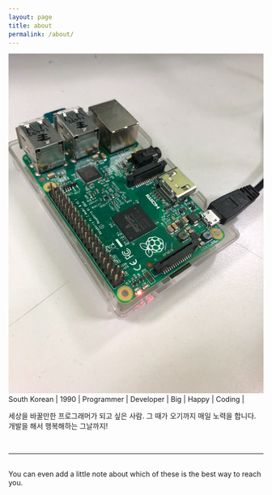 ```yaml
---
layout: page
title: about
permalink: /about/
---
```


<img class="col one right" src="/img/lim.jpg">

<br/>
South Korean | 1990 | Programmer | Developer |
Big | Happy | Coding |

세상을 바꿀만한 프로그래머가 되고 싶은 사람.
그 때가 오기까지 매일 노력을 합니다.
개발을 해서 행복해하는 그날까지!


<br/>
<hr/>
<br/>
<span class="contacticon center">
	<a href="mailto:you@example.com"><i class="fa fa-envelope-square"></i></a>
	<a href="https://github.com" target="_blank"><i class="fa fa-github-square"></i></a>
	<a href="https://www.linkedin.com" target="_blank"><i class="fa fa-linkedin-square"></i></a>
	<a href="http://tumblr.com" target="_blank"><i class="fa fa-tumblr-square"></i></a>
	<a href="https://twitter.com" target="_blank"><i class="fa fa-twitter-square"></i></a>
</span>

<div class="col three caption">
	You can even add a little note about which of these is the best way to reach you.
</div>

